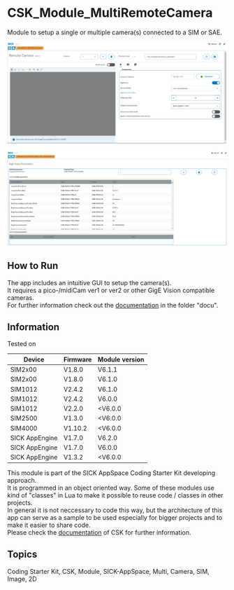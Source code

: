 # CSK_Module_MultiRemoteCamera

Module to setup a single or multiple camera(s) connected to a SIM or SAE.  

![](./docu/media/UI_Screenshot_Main.png)  

![](./docu/media/UI_Screenshot_GigEVision.png)

## How to Run

The app includes an intuitive GUI to setup the camera(s).  
It requires a pico-/midiCam ver1 or ver2 or other GigE Vision compatible cameras.  
For further information check out the [documentation](https://raw.githack.com/SICKAppSpaceCodingStarterKit/CSK_Module_MultiRemoteCamera/main/CSK_Module_MultiRemoteCamera.html) in the folder "docu".

## Information

Tested on  

|Device|Firmware|Module version|
|--|--|--|
|SIM2x00|V1.8.0|V6.1.1|
|SIM2x00|V1.8.0|V6.1.0|
|SIM1012|V2.4.2|V6.1.0|
|SIM1012|V2.4.2|V6.0.0|
|SIM1012|V2.2.0|<V6.0.0|
|SIM2500|V1.3.0|<V6.0.0|
|SIM4000|V1.10.2|<V6.0.0|
|SICK AppEngine|V1.7.0|V6.2.0|
|SICK AppEngine|V1.7.0|V6.0.0|
|SICK AppEngine|V1.3.2|<V6.0.0|

This module is part of the SICK AppSpace Coding Starter Kit developing approach.  
It is programmed in an object oriented way. Some of these modules use kind of "classes" in Lua to make it possible to reuse code / classes in other projects.  
In general it is not neccessary to code this way, but the architecture of this app can serve as a sample to be used especially for bigger projects and to make it easier to share code.  
Please check the [documentation](https://github.com/SICKAppSpaceCodingStarterKit/.github/blob/main/docu/SICKAppSpaceCodingStarterKit_Documentation.md) of CSK for further information.  

## Topics

Coding Starter Kit, CSK, Module, SICK-AppSpace, Multi, Camera, SIM, Image, 2D
